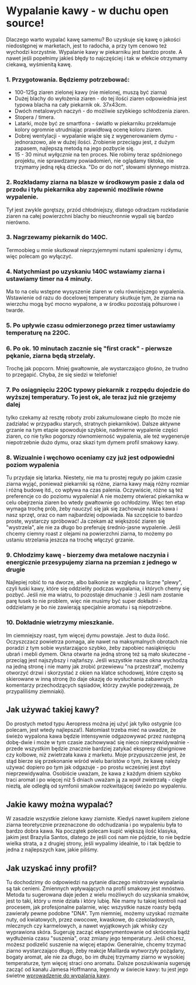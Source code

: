 # Wypalanie kawy - w duchu open source!

Dlaczego warto wypalać kawę samemu? Bo uzyskuje się kawę o jakości niedostępnej w marketach, jest to radocha, a przy tym cenowo też wychodzi korzystnie.
Wypalanie kawy w piekarniku jest bardzo proste. A nawet jeśli popełnimy jakieś błędy to najczęściej i tak w efekcie otrzymamy ciekawą, wyśmienitą kawę.

### 1. Przygotowania. Będziemy potrzebować:
  *   100-125g ziaren zielonej kawy (nie mielonej, muszą być ziarna)
  *   Dużej blachy do wyłożenia ziaren - do tej ilości ziaren odpowiednia jest typowa blacha na cały piekarnik ok. 37x43cm.
  *   Dwóch metalowych naczyń - do możliwie szybkiego schłodzenia ziaren.
  *   Stopera / timera.
  *   Latarki, może być ze smartfona - światło w piekarniku przekłamuje kolory ogromnie utrudniając prawidłową ocenę koloru ziaren.
  *   Dobrej wentylacji - wypalanie wiąże się z wygenerowaniem dymu - jednorazowo, ale w dużej ilości. Zrobienie przeciągu jest, z dużym zapasem, najlepszą metodą na jego pozbycie się.
  *   15 - 30 minut _wyłącznie_ na ten proces. Nie robimy teraz spóźnionego projektu, nie sprawdzamy powiadomień, nie oglądamy tiktoka, nie trzymamy jedną ręką dziecka. "Do or do not", słowami słynnego mistrza.  
    
### 2. Rozkładamy ziarna na blasze w środkowym pasie z dala od przodu i tyłu piekarnika aby zapewnić możliwie równe wypalenie.
Tył jest zwykle gorętszy, przód chłodniejszy, dlatego odradzam rozkładanie ziaren na całej powierzchni blachy bo nieuchronnie wypali się bardzo nierówno.
### 3. Nagrzewamy piekarnik do 140C.
Termoobieg u mnie skutkował nieprzyjemnymi nutami spalenizny i dymu, więc polecam go wyłączyć.
### 4. Natychmiast po uzyskaniu 140C wstawiamy ziarna i ustawiamy timer na 4 minuty.
Ma to na celu wstępne wysyszenie ziaren w celu równiejszego wypalenia. Wstawienie od razu do docelowej temperatury skutkuje tym, że ziarna na wierzchu mogą być mocno wypalone, a w środku pozostają półsurowe i twarde.
### 5. Po upływie czasu odmierzonego przez timer ustawiamy temperaturę na 220C.
### 6. Po ok. 10 minutach zacznie się "first crack" - pierwsze pękanie, ziarna będą strzelały.
Trochę jak popcorn. Mniej gwałtownie, ale wystarczająco głośno, że trudno to przegapić. Chyba, że się siedzi w telefonie!
### 7. Po osiągnięciu 220C typowy piekarnik z rozpędu dojedzie do wyższej temperatury. To jest ok, ale teraz już nie grzejemy dalej
tylko czekamy aż resztę roboty zrobi zakumulowane ciepło (to może nie zadziałać w przypadku starych, stratnych piekarników). Dalsze aktywne grzanie na tym etapie spowoduje szybkie, nadmierne wypalenie części ziaren, co nie tylko pogorszy równomierność wypalenia, ale też wygeneruje niepotrzebnie dużo dymu, oraz skazi tym dymem profil smakowy kawy.
### 8. Wizualnie i węchowo oceniamy czy już jest odpowiedni poziom wypalenia
Tu przydaje się latarka. Niestety, nie ma tu prostej reguły po jakim czasie ziarna wyjąć, ponieważ piekarniki są różne, ziarna kawy mają różny rozmiar i różną budowę itd., co wpływa na czas palenia. Oczywiście, różne są też preferencje co do poziomu wypalenia! A nie możemy otwierać piekarnika w celu obejrzenia ziaren bo wtedy gwałtownie go ochłodzimy. Więc ten etap wymaga trochę prób, żeby nauczyć się jak się zachowuje nasza kawa i nasz sprzęt, oraz co nam najbardziej odpowiada. Na szczęście to bardzo proste, wystarczy spróbować! Ja czekam aż większość ziaren się "wystrzela", ale nie za długo bo preferuję średnio-jasne wypalenie. Jeśli chcemy ciemny roast z olejami na powierzchni ziarna, to możemy po ustaniu strzelania jeszcza na trochę włączyć grzanie.
### 9. Chłodzimy kawę - bierzemy dwa metalowe naczynia i energicznie przesypujemy ziarna na przemian z jednego w drugie
Najlepiej robić to na dworze, albo balkonie ze względu na liczne "plewy", czyli łuski kawy, które się oddzieliły podczas wypalania, i których chemy się pozbyć. Jeśli nie ma wiatru, to pozostaje dmuchanie :) Jeśli nam zostanie parę łusek to nie problem, więc nie musimy być super dokładni - oddzielamy je bo nie zawierają specjalnie aromatu i są niepotrzebne.
### 10. Dokładnie wietrzymy mieszkanie.
Im ciemniejszy roast, tym więcej dymu powstaje. Jest to duża ilość. Oczyszczacz powietrza pomaga, ale nawet na maksymalnych obrotach nie poradzi z tym sobie wystarzająco szybko, żeby zapobiec nasiąknięciu ubrań i mebli dymem. Okna otwarte na jedną stronę też są mało skuteczne - przeciąg jest najszybszy i najtańszy. Jeśli wszystkie nasze okna wychodzą na jedną stronę i nie mamy jak zrobić przewiewu "na przestrzał", możemy otworzyć drzwi i skorzystać z okien na klatce schodowej, które często są skierowane w inną stronę (to daje okazję do wysłuchania zabawnych komentarzy przechodzących sąsiadów, którzy zwykle podejrzewają, że przypaliliśmy ziemniaki).

## Jak używać takiej kawy? 
Do prostych metod typu Aeropress można jej użyć jak tylko ostygnie (co polecam, jest wtedy najlepsza!). Natomiast trzeba mieć na uwadze, że świeżo wypalona kawa będzie intensywnie odgazowywać przez następną dobę-dwie i może w tym czasie zachowywać się nieco nieprzewidywalnie - przede wszystkim będzie znacznie bardziej zatykać ekspresy dźwigniowe czy kolbowe, niż zwietrzała kawa z marketu. Moje przypuszczenie jest, że stąd bierze się przekonanie wśród wielu baristów o tym, że kawę należy używać dopiero po tym jak odgazuje - po prostu wcześniej jest zbyt nieprzewidywalna. Osobiście uważam, że kawa z każdym dniem szybko traci aromat i po więcej niż 5 dniach uważam ją za wpół zwietrzałą - cięgle niezłą, ale odległą od symfonii smaków rozkwitającej świeżo po wypaleniu.

## Jakie kawy można wypalać?
W zasadzie wszystkie zielone kawy ziarniste. Kiedyś nawet kupiłem zielone ziarna teoretycznie przeznaczone do odchudzania i po wypaleniu była to bardzo dobra kawa. Na początek polecam kupić większą ilość klasyka, jakim jest Brazylia Santos, dlatego że jeśli coś nam nie pójdzie, to nie będzie wielka strata, a z drugiej strony, jeśli wypalimy idealnie, to i tak będzie to jedna z najlepszych kaw, jakie piliśmy.

## Jak uzyskać inny profil?
Tu dochodzimy do odpowiedzi na pytanie dlaczego mistrzowie wypalania są tak cenieni. Zmiennych wpływających na profil smakowy jest mnóstwo. Metoda tu sugerowana daje jeden z wielu możliwych do uzyskania smaków, jest to taki, który u mnie działa i który lubię. Nie mamy tu takiej kontroli nad procesem, jak profesjonalne palarnie, więc wszystkie nasze roasty będą zawierały pewne podobne "DNA". Tym niemniej, możemy uzyskać rozmaite nuty, od kwiatowych, przez owocowe, kwaskowe, do czekoladowych, mlecznych czy karmelowych, a nawet wyjątkowych jak whisky czy wyprawiona skóra. Sugeruję zacząć eksperymentowanie od skrócenia bądź wydłużenia czasu "suszenia", oraz zmiany jego temperatury. Jeśli chcesz, możesz podizelić suszenie na więcej etapów. Generalnie, chcemy trzymać ziarno wystarczająco długo, żeby reakcje Maillarda wytworzyły pożądany, bogaty aromat, ale nie za długo, bo im dłużej trzymamy ziarno w wysokiej temperaturze, tym więcej straci ono aromatu. Dalsze poszukiwania sugeruję zacząć od kanału Jamesa Hoffmanna, legendy w świecie kawy: tu jest jego świetne [wprowadzenie do wypalania kawy](https://youtu.be/N6BJVM5tvnw?si=fDOUTwhn-HhxphGZ).
